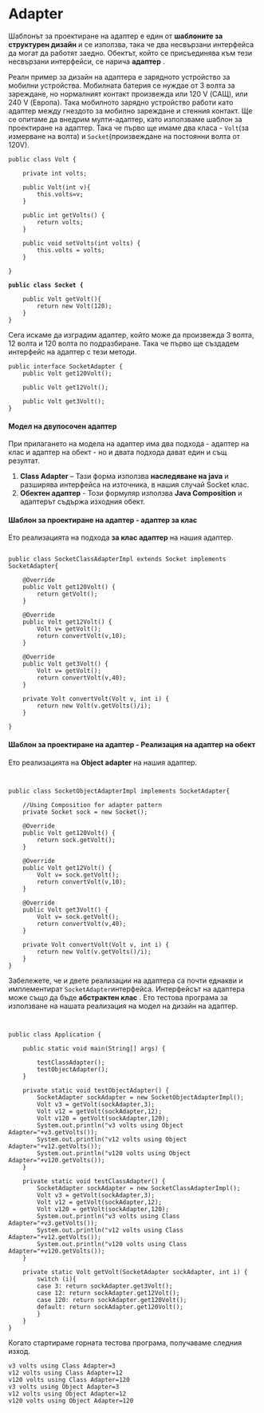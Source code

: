 # Adapter

Шаблонът за проектиране на адаптер е един от **шаблоните за структурен дизайн** и се използва, така че два несвързани интерфейса да могат да работят заедно. Обектът, който се присъединява към тези несвързани интерфейси, се нарича **адаптер** .

Реалн пример за дизайн на адаптера е зарядното устройство за мобилни устройства. Мобилната батерия се нуждае от 3 волта за зареждане, но нормалният контакт произвежда или 120 V (САЩ), или 240 V (Европа). Така мобилното зарядно устройство работи като адаптер между гнездото за мобилно зареждане и стенния контакт. Ще се опитаме да внедрим мулти-адаптер, като използваме шаблон за проектиране на адаптер. Така че първо ще имаме два класа - `Volt`(за измерване на волта) и `Socket`(произвеждане на постоянни волта от 120V).

```
public class Volt {

	private int volts;
	
	public Volt(int v){
		this.volts=v;
	}

	public int getVolts() {
		return volts;
	}

	public void setVolts(int volts) {
		this.volts = volts;
	}
	
}
```

<pre><code><strong>public class Socket {
</strong>
	public Volt getVolt(){
		return new Volt(120);
	}
}
</code></pre>

Сега искаме да изградим адаптер, който може да произвежда 3 волта, 12 волта и 120 волта по подразбиране. Така че първо ще създадем интерфейс на адаптер с тези методи.

```
public interface SocketAdapter {
	public Volt get120Volt();
		
	public Volt get12Volt();
	
	public Volt get3Volt();
}
```

#### Модел на двупосочен адаптер

При прилагането на модела на адаптер има два подхода - адаптер на клас и адаптер на обект - но и двата подхода дават един и същ резултат.

1. **Class Adapter** – Тази форма използва **наследяване на java** и разширява интерфейса на източника, в нашия случай Socket клас.
2. **Обектен адаптер** - Този формуляр използва **Java Composition** и адаптерът съдържа изходния обект.

#### Шаблон за проектиране на адаптер - адаптер за клас

Ето реализацията на подхода **за клас адаптер** на нашия адаптер.

```

public class SocketClassAdapterImpl extends Socket implements SocketAdapter{

	@Override
	public Volt get120Volt() {
		return getVolt();
	}

	@Override
	public Volt get12Volt() {
		Volt v= getVolt();
		return convertVolt(v,10);
	}

	@Override
	public Volt get3Volt() {
		Volt v= getVolt();
		return convertVolt(v,40);
	}
	
	private Volt convertVolt(Volt v, int i) {
		return new Volt(v.getVolts()/i);
	}

}
```

#### Шаблон за проектиране на адаптер - Реализация на адаптер на обект

Ето реализацията на **Object adapter** на нашия адаптер.

```


public class SocketObjectAdapterImpl implements SocketAdapter{

	//Using Composition for adapter pattern
	private Socket sock = new Socket();
	
	@Override
	public Volt get120Volt() {
		return sock.getVolt();
	}

	@Override
	public Volt get12Volt() {
		Volt v= sock.getVolt();
		return convertVolt(v,10);
	}

	@Override
	public Volt get3Volt() {
		Volt v= sock.getVolt();
		return convertVolt(v,40);
	}
	
	private Volt convertVolt(Volt v, int i) {
		return new Volt(v.getVolts()/i);
	}
}
```

Забележете, че и двете реализации на адаптера са почти еднакви и имплементират `SocketAdapter`интерфейса. Интерфейсът на адаптера може също да бъде **абстрактен клас** . Ето тестова програма за използване на нашата реализация на модел на дизайн на адаптер.

```


public class Application {

	public static void main(String[] args) {
		
		testClassAdapter();
		testObjectAdapter();
	}

	private static void testObjectAdapter() {
		SocketAdapter sockAdapter = new SocketObjectAdapterImpl();
		Volt v3 = getVolt(sockAdapter,3);
		Volt v12 = getVolt(sockAdapter,12);
		Volt v120 = getVolt(sockAdapter,120);
		System.out.println("v3 volts using Object Adapter="+v3.getVolts());
		System.out.println("v12 volts using Object Adapter="+v12.getVolts());
		System.out.println("v120 volts using Object Adapter="+v120.getVolts());
	}

	private static void testClassAdapter() {
		SocketAdapter sockAdapter = new SocketClassAdapterImpl();
		Volt v3 = getVolt(sockAdapter,3);
		Volt v12 = getVolt(sockAdapter,12);
		Volt v120 = getVolt(sockAdapter,120);
		System.out.println("v3 volts using Class Adapter="+v3.getVolts());
		System.out.println("v12 volts using Class Adapter="+v12.getVolts());
		System.out.println("v120 volts using Class Adapter="+v120.getVolts());
	}
	
	private static Volt getVolt(SocketAdapter sockAdapter, int i) {
		switch (i){
		case 3: return sockAdapter.get3Volt();
		case 12: return sockAdapter.get12Volt();
		case 120: return sockAdapter.get120Volt();
		default: return sockAdapter.get120Volt();
		}
	}
}
```

Когато стартираме горната тестова програма, получаваме следния изход.

```
v3 volts using Class Adapter=3
v12 volts using Class Adapter=12
v120 volts using Class Adapter=120
v3 volts using Object Adapter=3
v12 volts using Object Adapter=12
v120 volts using Object Adapter=120
```

####
